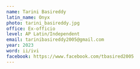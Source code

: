 ```yaml
---
name: Tarini Basireddy
latin_name: Onyx
photo: tarini_basireddy.jpg
office: Ex-officio
level: AP Latin/Independent
email: tarinibasireddy2005@gmail.com
year: 2023
word: ii/ivi
facebook: https://www.facebook.com/tbasired2005
---
```

